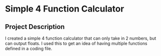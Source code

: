 # Simple 4 Function Calculator

## Project Description
I created a simple 4 function calculator that can only take in 2 numbers, but can output floats. I used this to get an idea of having multiple functions defined in a coding file. 
